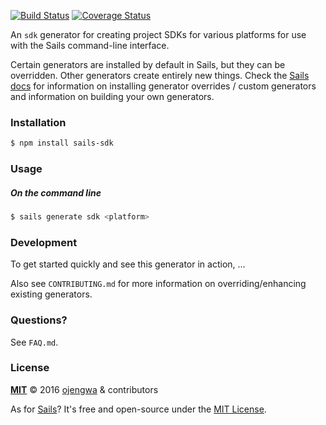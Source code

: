 [![Build Status](https://travis-ci.org/ojengwa/sails-sdk.svg?branch=master)](https://travis-ci.org/ojengwa/sails-sdk) [![Coverage Status](https://coveralls.io/repos/github/ojengwa/sails-sdk/badge.svg?branch=master)](https://coveralls.io/github/ojengwa/sails-sdk?branch=master)

An `sdk` generator for creating project SDKs for various platforms for use with the Sails command-line interface.

Certain generators are installed by default in Sails, but they can be overridden.  Other generators create entirely new things.  Check the [Sails docs](http://sailsjs.org/#!documentation) for information on installing generator overrides / custom generators and information on building your own generators.



### Installation

```sh
$ npm install sails-sdk
```


### Usage

##### On the command line

```sh
$ sails generate sdk <platform>
```



### Development

To get started quickly and see this generator in action, ...

Also see `CONTRIBUTING.md` for more information on overriding/enhancing existing generators.



### Questions?

See `FAQ.md`.



### License

**[MIT](./LICENSE)**
&copy; 2016 [ojengwa](http://github.com/ojengwa) & contributors

As for [Sails](http://sailsjs.org)?  It's free and open-source under the [MIT License](http://sails.mit-license.org/).

